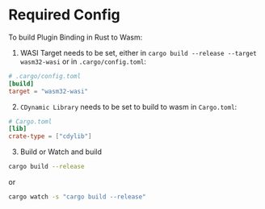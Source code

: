 # Required Config

To build Plugin Binding in Rust to Wasm:

1. WASI Target needs to be set, either in `cargo build --release --target wasm32-wasi` or in `.cargo/config.toml`:

```toml
# .cargo/config.toml
[build]
target = "wasm32-wasi"
```

2. `CDynamic Library` needs to be set to build to wasm in `Cargo.toml`:

```toml
# Cargo.toml
[lib]
crate-type = ["cdylib"]
```

3. Build or Watch and build

```sh
cargo build --release
```

or

```sh
cargo watch -s "cargo build --release"
```
